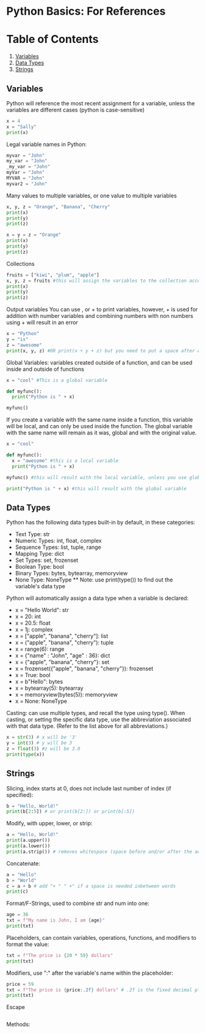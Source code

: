 # Python Basics: For References

# Table of Contents
1. [Variables](https://github.com/Athena-Gerardo/PythonPortfolio/blob/main/README.md#variables)
2. [Data Types](https://github.com/Athena-Gerardo/PythonPortfolio/blob/main/README.md#data-types)
3. [Strings](https://github.com/Athena-Gerardo/PythonPortfolio/blob/main/README.md#strings)

## Variables

Python will reference the most recent assignment for a variable, unless the variables are different cases (python is case-sensitive)
```python
x = 4
x = "Sally"
print(x)
```
Legal variable names in Python:
```python
myvar = "John"
my_var = "John"
_my_var = "John"
myVar = "John"
MYVAR = "John"
myvar2 = "John"
```
Many values to multiple variables, or one value to multiple variables
```python
x, y, z = "Orange", "Banana", "Cherry"
print(x)
print(y)
print(z)

x = y = z = "Orange"
print(x)
print(y)
print(z)
```
Collections
```python
fruits = ["kiwi", "plum", "apple"] 
x, y, z = fruits #this will assign the variables to the collection accordingly
print(x)
print(y)
print(z)
```
Output variables
You can use , or + to print variables, however, + is used for addition with number variables and combining numbers with non numbers using + will result in an error
```python
x = "Python"
y = "is"
z = "awesome"
print(x, y, z) #OR print(x + y + z) but you need to put a space after each word, or else it will print "Pythonisawsome"
```
Global Variables: variables created outside of a function, and can be used inside and outside of functions
```python
x = "cool" #This is a global variable

def myfunc():
  print("Python is " + x)

myfunc()
```
If you create a variable with the same name inside a function, this variable will be local, and can only be used inside the function. The global variable with the same name will remain as it was, global and with the original value.
```python
x = "cool"

def myfunc():
  x = "awesome" #this is a local variable
  print("Python is " + x)

myfunc() #this will result with the local variable, unless you use global in the function, then that will create a global variable within the function and replace any global variables already called to

print("Python is " + x) #this will result with the global variable
```

## Data Types

Python has the following data types built-in by default, in these categories:
* Text Type:	str
* Numeric Types:	int, float, complex
* Sequence Types:	list, tuple, range
* Mapping Type:	dict
* Set Types:	set, frozenset
* Boolean Type:	bool
* Binary Types:	bytes, bytearray, memoryview
* None Type:	NoneType
** Note: use print(type()) to find out the variable's data type

Python will automatically assign a data type when a variable is declared:
* x = "Hello World":	str	
* x = 20:	int	
* x = 20.5:	float	
* x = 1j:	complex	
* x = ["apple", "banana", "cherry"]:	list	
* x = ("apple", "banana", "cherry"):	tuple	
* x = range(6):	range	
* x = {"name" : "John", "age" : 36}:	dict	
* x = {"apple", "banana", "cherry"}:	set	
* x = frozenset({"apple", "banana", "cherry"}):	frozenset	
* x = True:	bool	
* x = b"Hello":	bytes	
* x = bytearray(5):	bytearray	
* x = memoryview(bytes(5)):	memoryview	
* x = None:	NoneType

Casting: can use multiple types, and recall the type using type(). When casting, or setting the specific data type, use the abbreviation associated with that data type. (Refer to the list above for all abbreviations.)
```python
x = str(3) # x will be '3'
y = int(3) # y will be 3
z = float(3) #z will be 3.0
print(type(x))
```


## Strings

Slicing, index starts at 0, does not include last number of index (if specified):
```python
b = "Hello, World!"
print(b[2:5]) # or print(b[2:]) or print(b[:5])
```

Modify, with upper, lower, or strip:
```python
a = "Hello, World!"
print(a.upper())
print(a.lower())
print(a.strip()) # removes whitespace (space before and/or after the acutal text)
```

Concatenate:
```python
a = "Hello"
b = "World"
c = a + b # add "+ " " +" if a space is needed inbetween words
print(c)
```

Format/F-Strings, used to combine str and num into one:
```python
age = 36
txt = f"My name is John, I am {age}"
print(txt)
```
Placeholders, can contain variables, operations, functions, and modifiers to format the value:
```python
txt = f"The price is {20 * 59} dollars"
print(txt)
```
Modifiers, use ":" after the variable's name within the placeholder:
```python
price = 59
txt = f"The price is {price:.2f} dollars" # .2f is the fixed decimal place that is desired to display
print(txt)
```

Escape
```python

```

Methods:
```python

```
